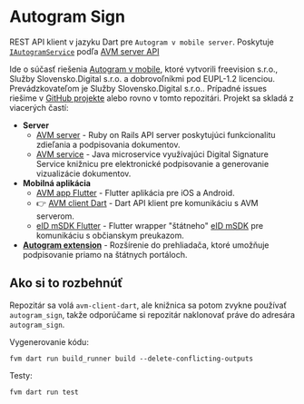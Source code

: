 # Autogram Sign

REST API klient v jazyku Dart pre `Autogram v mobile server`. Poskytuje [`IAutogramService`](lib/src/iautogram_service.dart) podľa [AVM server API](https://generator3.swagger.io/index.html?url=https://autogram.slovensko.digital/openapi.yaml)

Ide o súčasť riešenia [Autogram v mobile](https://sluzby.slovensko.digital/autogram-v-mobile/), ktoré vytvorili freevision s.r.o., Služby Slovensko.Digital s.r.o. a dobrovoľníkmi pod EUPL-1.2 licenciou. Prevádzkovateľom je Služby Slovensko.Digital s.r.o.. Prípadné issues riešime v [GitHub projekte](https://github.com/orgs/slovensko-digital/projects/5) alebo rovno v tomto repozitári.
Projekt sa skladá z viacerých častí:
- **Server**
  - [AVM server](https://github.com/slovensko-digital/avm-server) - Ruby on Rails API server poskytujúci funkcionalitu zdieľania a podpisovania dokumentov.
  - [AVM service](https://github.com/slovensko-digital/avm-service) - Java microservice využívajúci Digital Signature Service knižnicu pre elektronické podpisovanie a generovanie vizualizácie dokumentov.
- **Mobilná aplikácia**
  - [AVM app Flutter](https://github.com/slovensko-digital/avm-app-flutter) - Flutter aplikácia pre iOS a Android.
  - 👉 [AVM client Dart](https://github.com/slovensko-digital/avm-client-dart) - Dart API klient pre komunikáciu s AVM serverom.
  - [eID mSDK Flutter](https://github.com/slovensko-digital/eidmsdk-flutter) - Flutter wrapper "štátneho" [eID mSDK](https://github.com/eIDmSDK) pre komunikáciu s občianskym preukazom.
- [**Autogram extension**](https://github.com/slovensko-digital/autogram-extension) - Rozšírenie do prehliadača, ktoré umožňuje podpisovanie priamo na štátnych portáloch.


## Ako si to rozbehnúť

Repozitár sa volá `avm-client-dart`, ale knižnica sa potom zvykne používať `autogram_sign`, takže odporúčame si repozitár naklonovať práve do adresára `autogram_sign`.

Vygenerovanie kódu:

```shell
fvm dart run build_runner build --delete-conflicting-outputs
```

Testy:

```shell
fvm dart run test
```
